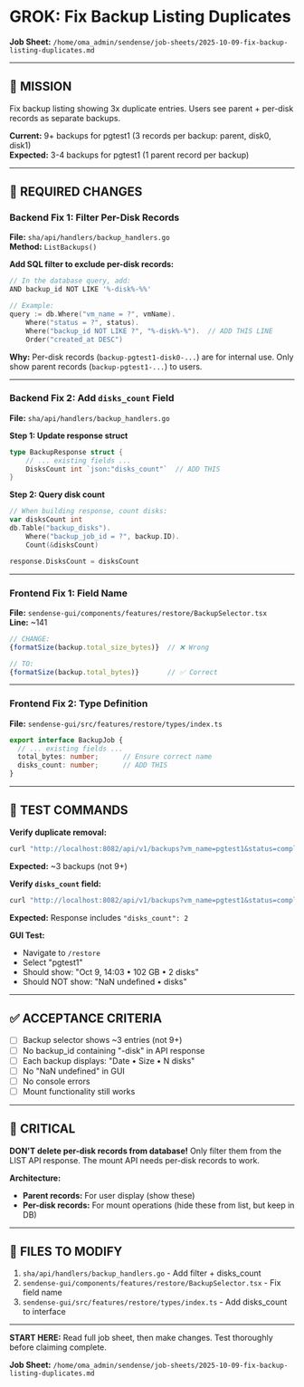 # GROK: Fix Backup Listing Duplicates

**Job Sheet:** `/home/oma_admin/sendense/job-sheets/2025-10-09-fix-backup-listing-duplicates.md`

---

## 🎯 MISSION

Fix backup listing showing 3x duplicate entries. Users see parent + per-disk records as separate backups.

**Current:** 9+ backups for pgtest1 (3 records per backup: parent, disk0, disk1)  
**Expected:** 3-4 backups for pgtest1 (1 parent record per backup)

---

## 🔧 REQUIRED CHANGES

### Backend Fix 1: Filter Per-Disk Records

**File:** `sha/api/handlers/backup_handlers.go`  
**Method:** `ListBackups()`

**Add SQL filter to exclude per-disk records:**

```go
// In the database query, add:
AND backup_id NOT LIKE '%-disk%-%%'

// Example:
query := db.Where("vm_name = ?", vmName).
    Where("status = ?", status).
    Where("backup_id NOT LIKE ?", "%-disk%-%").  // ADD THIS LINE
    Order("created_at DESC")
```

**Why:** Per-disk records (`backup-pgtest1-disk0-...`) are for internal use. Only show parent records (`backup-pgtest1-...`) to users.

---

### Backend Fix 2: Add `disks_count` Field

**File:** `sha/api/handlers/backup_handlers.go`

**Step 1: Update response struct**
```go
type BackupResponse struct {
    // ... existing fields ...
    DisksCount int `json:"disks_count"`  // ADD THIS
}
```

**Step 2: Query disk count**
```go
// When building response, count disks:
var disksCount int
db.Table("backup_disks").
    Where("backup_job_id = ?", backup.ID).
    Count(&disksCount)

response.DisksCount = disksCount
```

---

### Frontend Fix 1: Field Name

**File:** `sendense-gui/components/features/restore/BackupSelector.tsx`  
**Line:** ~141

```typescript
// CHANGE:
{formatSize(backup.total_size_bytes)}  // ❌ Wrong

// TO:
{formatSize(backup.total_bytes)}       // ✅ Correct
```

---

### Frontend Fix 2: Type Definition

**File:** `sendense-gui/src/features/restore/types/index.ts`

```typescript
export interface BackupJob {
  // ... existing fields ...
  total_bytes: number;      // Ensure correct name
  disks_count: number;      // ADD THIS
}
```

---

## 🧪 TEST COMMANDS

**Verify duplicate removal:**
```bash
curl "http://localhost:8082/api/v1/backups?vm_name=pgtest1&status=completed" | jq '.backups | length'
```
**Expected:** ~3 backups (not 9+)

**Verify `disks_count` field:**
```bash
curl "http://localhost:8082/api/v1/backups?vm_name=pgtest1&status=completed" | jq '.backups[0]'
```
**Expected:** Response includes `"disks_count": 2`

**GUI Test:**
- Navigate to `/restore`
- Select "pgtest1"
- Should show: "Oct 9, 14:03 • 102 GB • 2 disks"
- Should NOT show: "NaN undefined • disks"

---

## ✅ ACCEPTANCE CRITERIA

- [ ] Backup selector shows ~3 entries (not 9+)
- [ ] No backup_id containing "-disk" in API response
- [ ] Each backup displays: "Date • Size • N disks"
- [ ] No "NaN undefined" in GUI
- [ ] No console errors
- [ ] Mount functionality still works

---

## 🚨 CRITICAL

**DON'T delete per-disk records from database!** Only filter them from the LIST API response. The mount API needs per-disk records to work.

**Architecture:**
- **Parent records:** For user display (show these)
- **Per-disk records:** For mount operations (hide these from list, but keep in DB)

---

## 📁 FILES TO MODIFY

1. `sha/api/handlers/backup_handlers.go` - Add filter + disks_count
2. `sendense-gui/components/features/restore/BackupSelector.tsx` - Fix field name
3. `sendense-gui/src/features/restore/types/index.ts` - Add disks_count to interface

---

**START HERE:** Read full job sheet, then make changes. Test thoroughly before claiming complete.

**Job Sheet:** `/home/oma_admin/sendense/job-sheets/2025-10-09-fix-backup-listing-duplicates.md`

